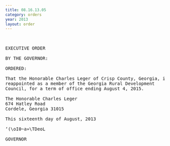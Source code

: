 ```yaml
---
title: 08.16.13.05
category: orders
year: 2013
layout: order
---
```


<pre> 

EXECUTIVE ORDER

BY THE GOVERNOR:

ORDERED:

That the Honorable Charles Leger of Crisp County, Georgia, is
reappointed as a member of the Georgia Rural Development
Council, for a term of office ending August 4, 2015.

The Honorable Charles Leger
674 Hatley Road
Cordele, Georgia 31015

This sixteenth day of August, 2013

‘(\oI0~a»\TDeoL

GOVERNOR

</pre>
